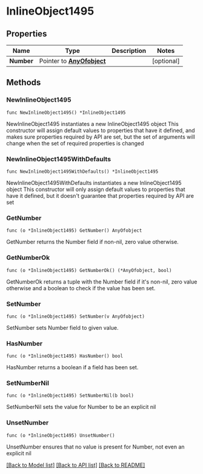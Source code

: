 # InlineObject1495

## Properties

Name | Type | Description | Notes
------------ | ------------- | ------------- | -------------
**Number** | Pointer to [**AnyOfobject**](anyOf&lt;object&gt;.md) |  | [optional] 

## Methods

### NewInlineObject1495

`func NewInlineObject1495() *InlineObject1495`

NewInlineObject1495 instantiates a new InlineObject1495 object
This constructor will assign default values to properties that have it defined,
and makes sure properties required by API are set, but the set of arguments
will change when the set of required properties is changed

### NewInlineObject1495WithDefaults

`func NewInlineObject1495WithDefaults() *InlineObject1495`

NewInlineObject1495WithDefaults instantiates a new InlineObject1495 object
This constructor will only assign default values to properties that have it defined,
but it doesn't guarantee that properties required by API are set

### GetNumber

`func (o *InlineObject1495) GetNumber() AnyOfobject`

GetNumber returns the Number field if non-nil, zero value otherwise.

### GetNumberOk

`func (o *InlineObject1495) GetNumberOk() (*AnyOfobject, bool)`

GetNumberOk returns a tuple with the Number field if it's non-nil, zero value otherwise
and a boolean to check if the value has been set.

### SetNumber

`func (o *InlineObject1495) SetNumber(v AnyOfobject)`

SetNumber sets Number field to given value.

### HasNumber

`func (o *InlineObject1495) HasNumber() bool`

HasNumber returns a boolean if a field has been set.

### SetNumberNil

`func (o *InlineObject1495) SetNumberNil(b bool)`

 SetNumberNil sets the value for Number to be an explicit nil

### UnsetNumber
`func (o *InlineObject1495) UnsetNumber()`

UnsetNumber ensures that no value is present for Number, not even an explicit nil

[[Back to Model list]](../README.md#documentation-for-models) [[Back to API list]](../README.md#documentation-for-api-endpoints) [[Back to README]](../README.md)


